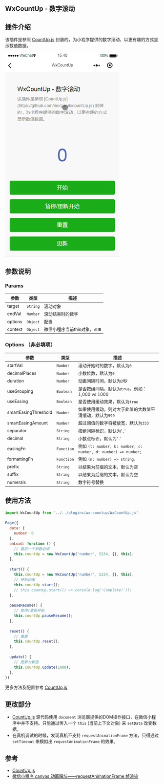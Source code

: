 ## WxCountUp - 数字滚动

## 插件介绍
该插件是参照 [CountUp.js](https://github.com/inorganik/countUp.js) 封装的，为小程序提供的数字滚动，以更有趣的方式显示数值数据。

![WxCountUp](../screen/WxCountUp.gif)

## 参数说明

### Params

| 参数 | 类型 | 描述 |
| --- | --- | --- |
| target | <code>String</code> | 滚动对象 |
| endVal | <code>Number</code> | 滚动结束时的数字 |
| options | <code>Object</code> | 配置 |
| context | <code>Object</code> | 微信小程序当前this对象，`必填` |

### Options （非必填项）

| 参数 | 类型 | 描述 |
| --- | --- | --- |
| startVal | <code>Number</code> | 滚动开始时的数字，默认为`0` |
| decimalPlaces | <code>Number</code> | 小数位数，默认为`0` |
| duration | <code>Number</code> | 动画间隔时间，默认为`2`秒 |
| useGrouping | <code>Boolean</code> | 是否按组间隔，默认为`true`。例如：1,000 vs 1000 |
| useEasing | <code>Boolean</code> | 是否使用缓动效果，默认为`true` |
| smartEasingThreshold | <code>Number</code> | 如果使用缓动，则对大于此值的大数值平滑缓动，默认为`999` |
| smartEasingAmount | <code>Number</code> | 超过阈值的数字将被放宽，默认为`333` |
| separator | <code>String</code> | 按组间隔标识，默认为'`,`' |
| decimal | <code>String</code> | 小数点标识，默认为'`.`' |
| easingFn | <code>Function</code> | 例如 `(t: number, b: number, c: number, d: number) => number;` |
| formattingFn | <code>Function</code> | 例如 `(n: number) => string;` |
| prefix | <code>String</code> | 以结果为前缀的文本，默认为空 |
| suffix | <code>String</code> | 以结果为后缀的文本，默认为空 |
| numerals | <code>String</code> | 数字符号替换 |

## 使用方法


```js
import WxCountUp from '../../plugins/wx-countup/WxCountUp.js'

Page({
  data: {
    number: 0
  },
  onLoad: function () {
    // 最后一个参数必填
    this.countUp = new WxCountUp('number', 5234, {}, this);
  },

  start() {   
    this.countUp = new WxCountUp('number', 5234, {}, this); 
    // 开始动画
    this.countUp.start();
    // this.countUp.start(() => console.log('Complete!'));
  },

  pauseResume() {
    // 暂停/重新开始
    this.countUp.pauseResume();
  },

  reset() {
    // 重置
    this.countUp.reset();
  },

  update() {
    // 更新为新值
    this.countUp.update(1000);
  },
})

```

更多方法及配置参考 [CountUp.js](https://github.com/inorganik/countUp.js)

## 更改部分

* [CountUp.js](https://github.com/inorganik/countUp.js) 源代码使用 `document` 浏览器提供的DOM操作接口，在微信小程序中并不支持。只能通过传入一个 `this` (当前上下文对象) 来 `setData` 改变数据。
* 在真机调试的时候，发现真机不支持 `requestAnimationFrame` 方法，只得通过 `setTimeout` 来模拟出 `requestAnimationFrame` 的效果。

## 参考

* [CountUp.js](https://github.com/inorganik/countUp.js) 
* [微信小程序 canvas 动画踩坑——requestAnimationFrame 帧渲染](https://www.dennic365.com/blog/?p=87)